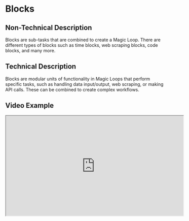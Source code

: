 # Blocks
  
  ## Non-Technical Description
  Blocks are sub-tasks that are combined to create a Magic Loop. There are different types of blocks such as time blocks, web scraping blocks, code blocks, and many more.
  
  ## Technical Description
  Blocks are modular units of functionality in Magic Loops that perform specific tasks, such as handling data input/output, web scraping, or making API calls. These can be combined to create complex workflows.
  
  ## Video Example
  <iframe width="560" height="315" src="https://www.youtube.com/embed/exampleVideo1" title="Blocks video" allow="accelerometer; autoplay; clipboard-write; encrypted-media; gyroscope; picture-in-picture" allowfullscreen></iframe>
  